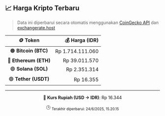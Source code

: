 

<!-- HARGA_KRIPTO -->
## 📈 Harga Kripto Terbaru

> Data ini diperbarui secara otomatis menggunakan [CoinGecko API](https://www.coingecko.com/) dan [exchangerate.host](https://exchangerate.host/)

<div align="center">

| 🪙 Token | 💰 Harga (IDR) |
|:------:|---------------:|
| 🟠 **Bitcoin (BTC)**   | Rp 1.714.111.060 |
| 🔵 **Ethereum (ETH)**  | Rp 39.011.570 |
| 🟣 **Solana (SOL)**    | Rp 2.351.314 |
| 🟢 **Tether (USDT)**   | Rp 16.355 |

---

💱 **Kurs Rupiah (USD → IDR)**: Rp 16.344

🕒 <sub>Terakhir diperbarui: 24/6/2025, 15.20.15</sub>

</div>
<!-- /HARGA_KRIPTO -->